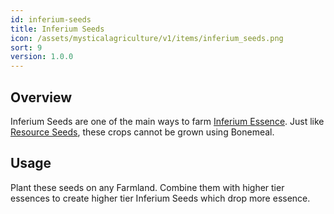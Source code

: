 ```yaml
---
id: inferium-seeds
title: Inferium Seeds
icon: /assets/mysticalagriculture/v1/items/inferium_seeds.png
sort: 9
version: 1.0.0
---
```


## Overview

Inferium Seeds are one of the main ways to farm [Inferium Essence](inferium-essence.md). Just like [Resource Seeds](resource-seeds.md), these crops cannot be grown using Bonemeal.

## Usage

Plant these seeds on any Farmland. Combine them with higher tier essences to create higher tier Inferium Seeds which drop more essence.
